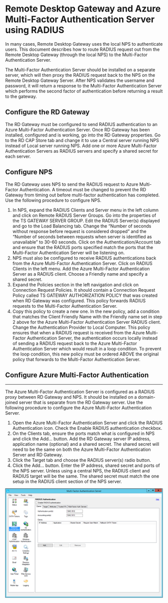<properties 
	pageTitle="Remote Desktop Gateway and Azure Multi-Factor Authentication Server using RADIUS" 
	description="This is the Azure Multi-factor authentication page that will assist in deploying Remote Desktop (RD) Gateway and Azure Multi-Factor Authentication Server using RADIUS." 
	services="multi-factor-authentication" 
	documentationCenter="" 
	authors="billmath" 
	manager="stevenpo" 
	editor="curtand"/>

<tags 
	ms.service="multi-factor-authentication" 
	ms.workload="identity" 
	ms.tgt_pltfrm="na" 
	ms.devlang="na" 
	ms.topic="article" 
	ms.date="08/24/2015" 
	ms.author="billmath"/>

# Remote Desktop Gateway and Azure Multi-Factor Authentication Server using RADIUS

In many cases, Remote Desktop Gateway uses the local NPS to authenticate users. This document describes how to route RADIUS request out from the Remote Desktop Gateway (through the local NPS) to the Multi-Factor Authentication Server.

The Multi-Factor Authentication Server should be installed on a separate server, which will then proxy the RADIUS request back to the NPS on the Remote Desktop Gateway Server. After NPS validates the username and password, it will return a response to the Multi-Factor Authentication Server which performs the second factor of authentication before returning a result to the gateway.





## Configure the RD Gateway

The RD Gateway must be configured to send RADIUS authentication to an Azure Multi-Factor Authentication Server. Once RD Gateway has been installed, configured and is working, go into the RD Gateway properties. Go to the RD CAP Store tab and change it to use a Central server running NPS instead of Local server running NPS. Add one or more Azure Multi-Factor Authentication Servers as RADIUS servers and specify a shared secret for each server.





## Configure NPS

The RD Gateway uses NPS to send the RADIUS request to Azure Multi-Factor Authentication. A timeout must be changed to prevent the RD Gateway from timing out before multi-factor authentication has completed. Use the following procedure to configure NPS.

1. In NPS, expand the RADIUS Clients and Server menu in the left column and click on Remote RADIUS Server Groups. Go into the properties of the TS GATEWAY SERVER GROUP. Edit the RADIUS Server(s) displayed and go to the Load Balancing tab. Change the “Number of seconds without response before request is considered dropped” and the “Number of seconds between requests when server is identified as unavailable” to 30-60 seconds. Click on the Authentication/Account tab and ensure that the RADIUS ports specified match the ports that the Multi-Factor Authentication Server will be listening on.
2. NPS must also be configured to receive RADIUS authentications back from the Azure Multi-Factor Authentication Server. Click on RADIUS Clients in the left menu. Add the Azure Multi-Factor Authentication Server as a RADIUS client. Choose a Friendly name and specify a shared secret.
3. Expand the Policies section in the left navigation and click on Connection Request Policies. It should contain a Connection Request Policy called TS GATEWAY AUTHORIZATION POLICY that was created when RD Gateway was configured. This policy forwards RADIUS requests to the Multi-Factor Authentication Server.
4. Copy this policy to create a new one. In the new policy, add a condition that matches the Client Friendly Name with the Friendly name set in step 2 above for the Azure Multi-Factor Authentication Server RADIUS client. Change the Authentication Provider to Local Computer. This policy ensures that when a RADIUS request is received from the Azure Multi-Factor Authentication Server, the authentication occurs locally instead of sending a RADIUS request back to the Azure Multi-Factor Authentication Server which would result in a loop condition. To prevent the loop condition, this new policy must be ordered ABOVE the original policy that forwards to the Multi-Factor Authentication Server.

## Configure Azure Multi-Factor Authentication


--------------------------------------------------------------------------------



The Azure Multi-Factor Authentication Server is configured as a RADIUS proxy between RD Gateway and NPS.  It should be installed on a domain-joined server that is separate from the RD Gateway server. Use the following procedure to configure the Azure Multi-Factor Authentication Server.

1. Open the Azure Multi-Factor Authentication Server and click the RADIUS Authentication icon. Check the Enable RADIUS authentication checkbox.
2. On the Clients tab, ensure the ports match what is configured in NPS and click the Add… button. Add the RD Gateway server IP address, application name (optional) and a shared secret. The shared secret will need to be the same on both the Azure Multi-Factor Authentication Server and RD Gateway.
3. Click the Target tab and choose the RADIUS server(s) radio button.
4. Click the Add… button. Enter the IP address, shared secret and ports of the NPS server. Unless using a central NPS, the RADIUS client and RADIUS target will be the same. The shared secret must match the one setup in the RADIUS client section of the NPS server. 

![Radius Authentication](./media/multi-factor-authentication-get-started-server-rdg/radius.png)
